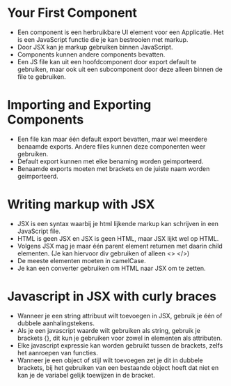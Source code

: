 # Your First Component
- Een component is een herbruikbare UI element voor een Applicatie. Het is een JavaScript functie die je kan bestrooien met markup.
- Door JSX kan je markup gebruiken binnen JavaScript.
- Components kunnen andere components bevatten.
- Een JS file kan uit een hoofdcomponent door export default te gebruiken, maar ook uit een subcomponent door deze alleen binnen de file te gebruiken.

# Importing and Exporting Components
- Een file kan maar één default export bevatten, maar wel meerdere benaamde exports. Andere files kunnen deze componenten weer gebruiken.
- Default export kunnen met elke benaming worden geimporteerd.
- Benaamde exports moeten met brackets en de juiste naam worden geimporteerd. 

# Writing markup with JSX

- JSX is een syntax waarbij je html lijkende markup kan schrijven in een JavaScript file.
- HTML is geen JSX en JSX is geen HTML, maar JSX lijkt wel op HTML.
- Volgens JSX mag je maar één parent element returnen met daarin child elementen. (Je kan hiervoor div gebruiken of alleen <> </>)
- De meeste elementen moeten in camelCase.
- Je kan een converter gebruiken om HTML naar JSX om te zetten.

# Javascript in JSX with curly braces
- Wanneer je een string attribuut wilt toevoegen in JSX, gebruik je één of dubbele aanhalingstekens.   
- Als je een javascript waarde wilt gebruiken als string, gebruik je brackets {}, dit kun je gebruiken voor zowel in elementen als attributen.
- Elke javascript expressie kan worden gebruikt tussen de brackets, zelfs het aanroepen van functies.
 - Wanneer je een object of stijl wilt toevoegen zet je dit in dubbele brackets, bij het gebruiken van een bestaande object hoeft dat niet en kan je de variabel gelijk toewijzen in de bracket. 